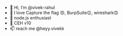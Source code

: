 - 👋 Hi, I’m @vivek-rahul
- 👀 I love Capture the flag 😍, BurpSuite😉, wireshark😊
- 🌱 node.js enthusiast
- 💞️ CEH v10
- 📫 reach me @heyy.vivekk

<!---
vivek-rahul/vivek-rahul is a ✨ special ✨ repository because its `README.md` (this file) appears on your GitHub profile.
You can click the Preview link to take a look at your changes.
--->
